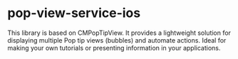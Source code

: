 pop-view-service-ios
====================

This library is based on CMPopTipView. It provides a lightweight solution for displaying multiple Pop tip views (bubbles) and automate actions. Ideal for making your own tutorials or presenting information in your applications.
